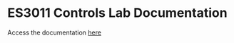 # ES3011 Controls Lab Documentation

Access the documentation [here](https://wpi-es3011.github.io/ControlsLab/lab-overview/)